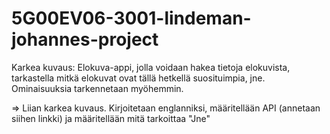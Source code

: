 # 5G00EV06-3001-lindeman-johannes-project

Karkea kuvaus:
Elokuva-appi, jolla voidaan hakea tietoja elokuvista, tarkastella mitkä elokuvat ovat tällä hetkellä suosituimpia, jne.
Ominaisuuksia tarkennetaan myöhemmin.


=> Liian karkea kuvaus. Kirjoitetaan englanniksi, määritellään API (annetaan siihen linkki) ja määritellään mitä
tarkoittaa "Jne"
